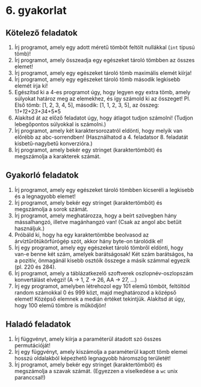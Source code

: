 # 6. gyakorlat

## Kötelező feladatok
1. Írj programot, amely egy adott méretű tömböt feltölt nullákkal (`int` típusú tömb)!
1. Írj programot, amely összeadja egy egészeket tároló tömbben az összes elemet!
1. Írj programot, amely egy egészeket tároló tömb maximális elemét kiírja!
1. Írj programot, amely egy egészeket tároló tömb második legkisebb elemét írja ki!
1. Egészítsd ki a 4-es programot úgy, hogy legyen egy extra tömb, amely súlyokat határoz meg az elemekhez, és így számold ki az összeget! Pl. Első tömb: [1, 2, 3, 4, 5], második: [1, 1, 2, 3, 5], az összeg: 1*1+1*2+2*3+3*4+5*5
1. Alakítsd át az előző feladatot úgy, hogy átlagot tudjon számolni! (Tudjon lebegőpontos súlyokkal is számolni.)
1. Írj programot, amely két karaktersorozatról eldönti, hogy melyik van előrébb az abc-sorrendben! (Használhatod a 4. feladatsor 8. feladatát kisbetű-nagybetű konverzióra.)
1. Írj programot, amely bekér egy stringet (karaktertömböt) és megszámolja a karakterek számát.

## Gyakorló feladatok
1. Írj programot, amely egy egészeket tároló tömbben kicseréli a legkisebb és a legnagyobb elemet!
1. Írj programot, amely bekér egy stringet (karaktertömböt) és megszámolja a sorok számát.
1. Írj programot, amely meghatározza, hogy a beírt szövegben hány mássalhangzó, illetve magánhangzó van! (Csak az angol abc betűit használjuk.)
1. Próbáld ki, hogy ha egy karaktertömbbe beolvasod az árvíztűrőtükörfúrógép szót, akkor hány byte-on tárolódik el!
1. Írj egy programot, amely egy egészeket tároló tömbről eldönti, hogy van-e benne két szám, amelyek barátságosak! Két szám barátságos, ha a pozitív, önmagánál kisebb osztóik összege a másik számmal egyezik (pl. 220 és 284).
1. Írj programot, amely a táblázatkezelő szoftverek oszlopnév-oszlopszám konvertálást elvégzi! (A -> 1, Z -> 26, AA -> 27, ...)
1. Írj egy programot, amelyben létrehozol egy 101 elemű tömböt, feltöltöd random számokkal 0 és 999 közt, majd meghatározod a középső elemet! Középső elemnek a medián értéket tekintjük. Alakítsd át úgy, hogy 100 elemű tömbre is működjön!

## Haladó feladatok
1. Írj függvényt, amely kiírja a paraméterül átadott szó összes permutációját!
1. Írj egy függvényt, amely kiszámolja a paraméterül kapott tömb elemei hosszú oldalakból képezhető legnagyobb háromszög területét!
1. Írj programot, amely bekér egy stringet (karaktertömböt) és megszámolja a szavak számát. (Egyezzen a viselkedése a `wc` unix paranccsal!)
